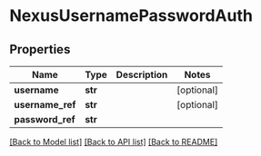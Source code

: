 # NexusUsernamePasswordAuth

## Properties
Name | Type | Description | Notes
------------ | ------------- | ------------- | -------------
**username** | **str** |  | [optional] 
**username_ref** | **str** |  | [optional] 
**password_ref** | **str** |  | 

[[Back to Model list]](../README.md#documentation-for-models) [[Back to API list]](../README.md#documentation-for-api-endpoints) [[Back to README]](../README.md)

